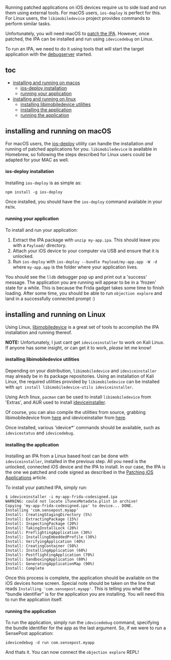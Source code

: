 Running patched applications on iOS devices require us to side load and run them using external tools. For macOS users, `ios-deploy` is perfect for this. For Linux users, the `libimobiledevice` project provides commands to perform similar tasks.

Unfortunately, you will need macOS to [patch the IPA](Patching-iOS-Applications). However, once patched, the IPA can be installed and run using `idevicedebug` on Linux.

To run an IPA, we need to do it using tools that will start the target application with the [debugserver](http://iphonedevwiki.net/index.php/Debugserver) started.

## toc
* [installing and running on macos](#installing-and-running-on-macos)
    * [ios-deploy installation](#ios-deploy-installation)
    * [running your application](#running-your-application)
* [installing and running on linux](#installing-and-running-on-linux)
    * [installing libimobiledevice utilities](#installing-libimobiledevice-utilities)
    * [installing the application](#installing-the-application)
    * [running the application](#running-the-application)

## installing and running on macOS
For macOS users, the [ios-deploy](https://github.com/phonegap/ios-deploy) utility can handle the installation _and_ running of patched applications for you. `libimobiledevice` is available in Homebrew, so following the steps described for Linux users could be adapted for your MAC as well.

#### ios-deploy installation
Installing `ios-deploy` is as simple as:

```
npm install -g ios-deploy
```

Once installed, you should have the `ios-deploy` command available in your `PATH`.

#### running your application
To install and run your application:

1. Extract the IPA package with `unzip my-app.ipa`. This should leave you with a `Payload/` directory.
2. Attach your iOS device to your computer via USB and ensure that it is unlocked.
3. Run `ios-deploy` with `ios-deploy --bundle Payload/my-app.app -W -d` where `my-app.app` is the folder where your application lives.

You should see the `lldb` debugger pop up and print out a 'success' message. The application you are running will appear to be in a 'frozen' state for a while. This is because the Frida gadget takes some time to finish loading. After some time, you should be able to run `objection explore` and land in a successfully connected prompt :)

## installing and running on Linux
Using Linux, [libimobiledevice](http://www.libimobiledevice.org/) is a great set of tools to accomplish the IPA installation and running thereof.

**NOTE:** Unfortunately, I just cant get `ideviceinstaller` to work on Kali Linux. If anyone has some insight, or can get it to work, _please_ let me know!

#### installing libimobiledevice utilities
Depending on your distribution, `libimobiledevice` and `ideviceinstaller` may already be in its package repositories. Using an installation of Kali Linux, the required utilities provided by `libimobiledevice` can be installed with `apt install libimobiledevice-utils ideviceinstaller`.

Using Arch linux, `pacman` can be used to install `libimobiledevice` from 'Extras', and AUR used to install [ideviceinstaller](https://aur.archlinux.org/packages/ideviceinstaller-git/).

Of course, you can also compile the utilities from source, grabbing libimobiledevice from [here](https://github.com/libimobiledevice/libimobiledevice) and ideviceinstaller from [here](https://github.com/libimobiledevice/ideviceinstaller).
 
Once installed, various 'idevice*' commands should be available, such as `idevicestatus` and `idevicedebug`.

#### installing the application
Installing an IPA from a Linux based host can be done with `ideviceinstaller`, installed in the previous step. All you need is the unlocked, connected iOS device and the IPA to install. In our case, the IPA is the one we patched and code signed as described in the [Patching iOS Applications](Patching-iOS-Applications) article.

To install your patched IPA, simply run:
```
$ ideviceinstaller -i my-app-frida-codesigned.ipa
WARNING: could not locate iTunesMetadata.plist in archive!
Copying 'my-app-frida-codesigned.ipa' to device... DONE.
Installing 'com.sensepost.myapp'
Install: CreatingStagingDirectory (5%)
Install: ExtractingPackage (15%)
Install: InspectingPackage (20%)
Install: TakingInstallLock (20%)
Install: PreflightingApplication (30%)
Install: InstallingEmbeddedProfile (30%)
Install: VerifyingApplication (40%)
Install: CreatingContainer (50%)
Install: InstallingApplication (60%)
Install: PostflightingApplication (70%)
Install: SandboxingApplication (80%)
Install: GeneratingApplicationMap (90%)
Install: Complete
```

Once this process is complete, the application should be available on the iOS devices home screen. Special note should be taken on the line that reads `Installing 'com.sensepost.myapp'`. This is telling you what the "bundle identifier" is for the application you are installing. You will need this to run the application itself.

#### running the application
To run the application, simply run the `idevicedebug` command, specifying the bundle identifier for the app as the last argument. So, if we were to run a SensePost application:

```
idevicedebug -d run com.sensepost.myapp
```

And thats it. You can now connect the `objection explore` REPL!
